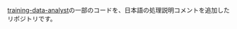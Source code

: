 [training-data-analyst](https://github.com/GoogleCloudPlatform/training-data-analyst)の一部のコードを、日本語の処理説明コメントを追加したリポジトリです。

